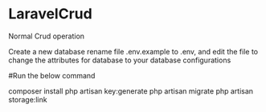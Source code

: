 # LaravelCrud
Normal Crud operation

Create a new database
rename file .env.example to .env, and edit the file to change the attributes for database to your database configurations

#Run the below command

composer install
php artisan key:generate
php artisan migrate
php artisan storage:link
